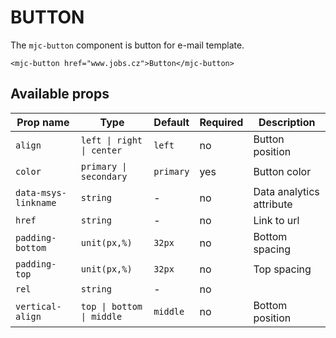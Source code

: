 # BUTTON

The `mjc-button` component is button for e-mail template.

```mjml
<mjc-button href="www.jobs.cz">Button</mjc-button>
```

## Available props

| Prop name            | Type                      | Default   | Required | Description              |
| -------------------- | ------------------------- | --------- | -------- | ------------------------ |
| `align`              | `left \| right \| center` | `left`    | no       | Button position          |
| `color`              | `primary \| secondary`    | `primary` | yes      | Button color             |
| `data-msys-linkname` | `string`                  | -         | no       | Data analytics attribute |
| `href`               | `string`                  | -         | no       | Link to url              |
| `padding-bottom`     | `unit(px,%)`              | `32px`    | no       | Bottom spacing           |
| `padding-top`        | `unit(px,%)`              | `32px`    | no       | Top spacing              |
| `rel`                | `string`                  | -         | no       |                          |
| `vertical-align`     | `top \| bottom \| middle` | `middle`  | no       | Bottom position          |
